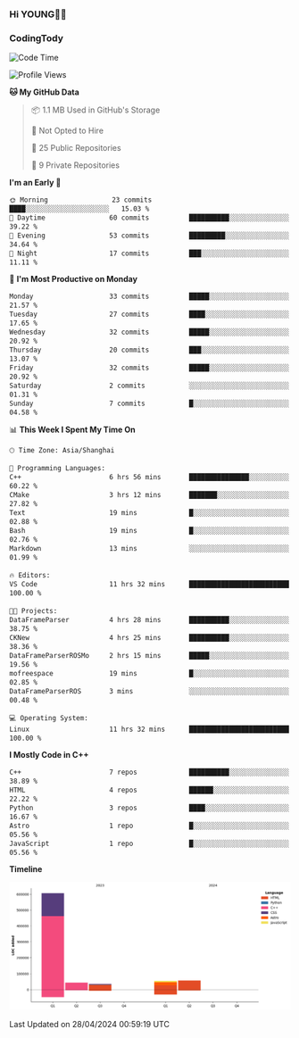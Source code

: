 <!--
**IHKYoung/IHKYoung** is a ✨ _special_ ✨ repository because its `README.md` (this file) appears on your GitHub profile.

Here are some ideas to get you started:

- 🔭 I’m currently working on ...
- 🌱 I’m currently learning ...
- 👯 I’m looking to collaborate on ...
- 🤔 I’m looking for help with ...
- 💬 Ask me about ...
- 📫 How to reach me: ...
- 😄 Pronouns: ...
- ⚡ Fun fact: ...
-->

### Hi YOUNG👋🏻


### CodingTody
<!--START_SECTION:waka-->
![Code Time](http://img.shields.io/badge/Code%20Time-6%20hrs%2017%20mins-blue)

![Profile Views](http://img.shields.io/badge/Profile%20Views-5-blue)

**🐱 My GitHub Data** 

> 📦 1.1 MB Used in GitHub's Storage 
 > 
> 🚫 Not Opted to Hire
 > 
> 📜 25 Public Repositories 
 > 
> 🔑 9 Private Repositories 
 > 
**I'm an Early 🐤** 

```text
🌞 Morning                23 commits          ████░░░░░░░░░░░░░░░░░░░░░   15.03 % 
🌆 Daytime                60 commits          ██████████░░░░░░░░░░░░░░░   39.22 % 
🌃 Evening                53 commits          █████████░░░░░░░░░░░░░░░░   34.64 % 
🌙 Night                  17 commits          ███░░░░░░░░░░░░░░░░░░░░░░   11.11 % 
```
📅 **I'm Most Productive on Monday** 

```text
Monday                   33 commits          █████░░░░░░░░░░░░░░░░░░░░   21.57 % 
Tuesday                  27 commits          ████░░░░░░░░░░░░░░░░░░░░░   17.65 % 
Wednesday                32 commits          █████░░░░░░░░░░░░░░░░░░░░   20.92 % 
Thursday                 20 commits          ███░░░░░░░░░░░░░░░░░░░░░░   13.07 % 
Friday                   32 commits          █████░░░░░░░░░░░░░░░░░░░░   20.92 % 
Saturday                 2 commits           ░░░░░░░░░░░░░░░░░░░░░░░░░   01.31 % 
Sunday                   7 commits           █░░░░░░░░░░░░░░░░░░░░░░░░   04.58 % 
```


📊 **This Week I Spent My Time On** 

```text
🕑︎ Time Zone: Asia/Shanghai

💬 Programming Languages: 
C++                      6 hrs 56 mins       ███████████████░░░░░░░░░░   60.22 % 
CMake                    3 hrs 12 mins       ███████░░░░░░░░░░░░░░░░░░   27.82 % 
Text                     19 mins             █░░░░░░░░░░░░░░░░░░░░░░░░   02.88 % 
Bash                     19 mins             █░░░░░░░░░░░░░░░░░░░░░░░░   02.76 % 
Markdown                 13 mins             ░░░░░░░░░░░░░░░░░░░░░░░░░   01.99 % 

🔥 Editors: 
VS Code                  11 hrs 32 mins      █████████████████████████   100.00 % 

🐱‍💻 Projects: 
DataFrameParser          4 hrs 28 mins       ██████████░░░░░░░░░░░░░░░   38.75 % 
CKNew                    4 hrs 25 mins       ██████████░░░░░░░░░░░░░░░   38.36 % 
DataFrameParserROSMo     2 hrs 15 mins       █████░░░░░░░░░░░░░░░░░░░░   19.56 % 
mofreespace              19 mins             █░░░░░░░░░░░░░░░░░░░░░░░░   02.85 % 
DataFrameParserROS       3 mins              ░░░░░░░░░░░░░░░░░░░░░░░░░   00.48 % 

💻 Operating System: 
Linux                    11 hrs 32 mins      █████████████████████████   100.00 % 
```

**I Mostly Code in C++** 

```text
C++                      7 repos             ██████████░░░░░░░░░░░░░░░   38.89 % 
HTML                     4 repos             ██████░░░░░░░░░░░░░░░░░░░   22.22 % 
Python                   3 repos             ████░░░░░░░░░░░░░░░░░░░░░   16.67 % 
Astro                    1 repo              █░░░░░░░░░░░░░░░░░░░░░░░░   05.56 % 
JavaScript               1 repo              █░░░░░░░░░░░░░░░░░░░░░░░░   05.56 % 
```



**Timeline**

![Lines of Code chart](https://raw.githubusercontent.com/IHKYoung/IHKYoung/baseline/assets/bar_graph.png)


 Last Updated on 28/04/2024 00:59:19 UTC
<!--END_SECTION:waka-->
